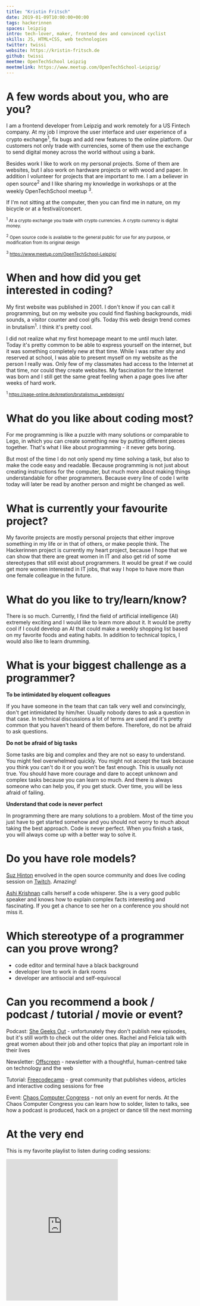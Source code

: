 ```yaml
---
title: "Kristin Fritsch"
date: 2019-01-09T10:00:00+00:00
tags: hackerinnen
spaces: leipzig
intro: tech-lover, maker, frontend dev and convinced cyclist
skills: JS, HTML+CSS, web technologies
twitter: twissi
website: https://kristin-fritsch.de
github: twissi
meetme: OpenTechSchool Leipzig
meetmelink: https://www.meetup.com/OpenTechSchool-Leipzig/
---
```


# A few words about you, who are you?

I am a frontend developer from Leipzig and work remotely for a US Fintech company. At my job I improve the user interface and user experience of a crypto exchange<sup>1</sup>, fix bugs and add new features to the online platform. Our customers not only trade with currencies, some of them use the exchange to send digital money across the world without using a bank.

Besides work I like to work on my personal projects. Some of them are websites, but I also work on hardware projects or with wood and paper. In addition I volunteer for projects that are important to me. I am a believer in open source<sup>2</sup> and I like sharing my knowledge in workshops or at the weekly OpenTechSchool meetup <sup>3</sup>.

If I'm not sitting at the computer, then you can find me in nature, on my bicycle or at a festival/concert.

<small><sup>1</sup> At a crypto exchange you trade with crypto currencies. A crypto currency is digital money.</small>

<small><sup>2</sup> Open source code is available to the general public for use for any purpose, or modification from its original design</small>

<small><sup>3</sup> https://www.meetup.com/OpenTechSchool-Leipzig/</small>

# When and how did you get interested in coding?

My first website was published in 2001. I don't know if you can call it programming, but on my website you could find flashing backgrounds, midi sounds, a visitor counter and cool gifs.
Today this web design trend comes in brutalism<sup>1</sup>. I think it's pretty cool.

I did not realize what my first homepage meant to me until much later. Today it's pretty common to be able to express yourself on the internet, but it was something completely new at that time. While I was rather shy and reserved at school, I was able to present myself on my website as the person I really was. Only few of my classmates had access to the Internet at that time, nor could they create websites. My fascination for the Internet was born and I still get the same great feeling when a page goes live after weeks of hard work.

<small><sup>1</sup> https://page-online.de/kreation/brutalismus_webdesign/</small>

# What do you like about coding most?

For me programming is like a puzzle with many solutions or comparable to Lego, in which you can create something new by putting different pieces together. That's what I like about programming - it never gets boring.

But most of the time I do not only spend my time solving a task, but also to make the code easy and readable. Because programming is not just about creating instructions for the computer, but much more about making things understandable for other programmers. Because every line of code I write today will later be read by another person and might be changed as well.

# What is currently your favourite project?

My favorite projects are mostly personal projects that either improve something in my life or in that of others, or make people think. The Hackerinnen project is currently my heart project, because I hope that we can show that there are great women in IT and also get rid of some stereotypes that still exist about programmers. It would be great if we could get more women interested in IT jobs, that way I hope to have more than one female colleague in the future.

# What do you like to try/learn/know?

There is so much. Currently, I find the field of artificial intelligence (AI) extremely exciting and I would like to learn more about it. It would be pretty cool if I could develop an AI that could make a weekly shopping list based on my favorite foods and eating habits. In addition to technical topics, I would also like to learn drumming.

# What is your biggest challenge as a programmer?

**To be intimidated by eloquent colleagues**

If you have someone in the team that can talk very well and convincingly, don't get intimidated by him/her. Usually nobody dares to ask a question in that case. In technical discussions a lot of terms are used and it's pretty common that you haven't heard of them before. Therefore, do not be afraid to ask questions.

**Do not be afraid of big tasks**

Some tasks are big and complex and they are not so easy to understand. You might feel overwhelmed quickly. You might not accept the task because you think you can't do it or you won't be fast enough. This is usually not true. You should have more courage and dare to accept unknown and complex tasks because you can learn so much. And there is always someone who can help you, if you get stuck. Over time, you will be less afraid of failing.

**Understand that code is never perfect**

In programming there are many solutions to a problem. Most of the time you just have to get started somehow and you should not worry to much about taking the best approach. Code is never perfect. When you finish a task, you will always come up with a better way to solve it.

# Do you have role models?

[Suz Hinton](https://noopkat.com) envolved in the open source community and does live coding session on [Twitch](https://www.twitch.tv/noopkat). Amazing!

[Ashi Krishnan](https://ashi.io) calls herself a code whisperer. She is a very good public speaker and knows how to explain complex facts interesting and fascinating. If you get a chance to see her on a conference you should not miss it.

# Which stereotype of a programmer can you prove wrong?

- code editor and terminal have a black background
- developer love to work in dark rooms
- developer are antisocial and self-equivocal

# Can you recommend a book / podcast / tutorial / movie or event?

Podcast:
[She Geeks Out](https://www.shegeeksout.com/category/podcast/) - unfortunately they don't publish new episodes, but it's still worth to check out the older ones. Rachel and Felicia talk with great women about their job and other topics that play an important role in their lives

Newsletter: [Offscreen](https://mailchi.mp/offscreenmag/20-1711473?e=68a84008e4) - newsletter with a thoughtful, human-centred take on technology and the web

Tutorial: [Freecodecamp](https://www.freecodecamp.org/news/) - great community that publishes videos, articles and interactive coding sessions for free

Event: [Chaos Computer Congress](https://events.ccc.de/congress/2018/wiki/index.php/Main_Page) - not only an event for nerds. At the Chaos Computer Congress you can learn how to solder, listen to talks, see how a podcast is produced, hack on a project or dance till the next morning

# At the very end

This is my favorite playlist to listen during coding sessions:

<iframe src="https://open.spotify.com/embed/user/spotify/playlist/37i9dQZF1DWWQRwui0ExPn" width="300" height="380" frameborder="0" allowtransparency="true" allow="encrypted-media"></iframe>
